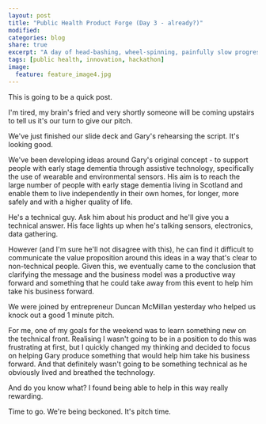 ```yaml
---
layout: post
title: "Public Health Product Forge (Day 3 - already?)"
modified:
categories: blog
share: true
excerpt: "A day of head-bashing, wheel-spinning, painfully slow progress and rewards."
tags: [public health, innovation, hackathon]
image:
  feature: feature_image4.jpg
---
```


This is going to be a quick post. 

I'm tired, my brain's fried and very shortly someone will be coming upstairs to tell us it's our turn to give our pitch.

We've just finished our slide deck and Gary's rehearsing the script. It's looking good. 

We've been developing ideas around Gary's original concept - to support people with early stage dementia through assistive technology, specifically the use of wearable and environmental sensors. His aim is to reach the large number of people with early stage dementia living in Scotland and enable them to live independently in their own homes, for longer, more safely and with a higher quality of life.

He's a technical guy. Ask him about his product and he'll give you a technical answer. His face lights up when he's talking sensors, electronics, data gathering.

However (and I'm sure he'll not disagree with this), he can find it difficult to communicate the value proposition around this ideas in a way that's clear to non-technical people. Given this, we eventually came to the conclusion that clarifying the message and the business model was a productive way forward and something that he could take away from this event to help him take his business forward.

We were joined by entrepreneur Duncan McMillan yesterday who helped us knock out a good 1 minute pitch.

For me, one of my goals for the weekend was to learn something new on the technical front. Realising I wasn't going to be in a position to do this was frustrating at first, but I quickly changed my thinking and decided to focus on helping Gary produce something that would help him take his business forward. And that definitely wasn't going to be something technical as he obviously lived and breathed the technology.

And do you know what? I found being able to help in this way really rewarding.

Time to go. We're being beckoned. It's pitch time.




